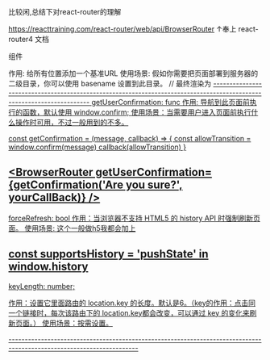  比较闲,总结下对react-router的理解

https://reacttraining.com/react-router/web/api/BrowserRouter 
↑奉上 react-router4 文档

组件 

<BrowserRouter> 
作用: 给所有位置添加一个基准URL
使用场景: 假如你需要把页面部署到服务器的二级目录，你可以使用 basename 设置到此目录。

<BrowserRouter basename="/minooo" />
<Link to="/react" /> // 最终渲染为 <a href="/minooo/react">
----------------------------------------------------------------------------------------------------------------------
getUserConfirmation: func
作用: 导航到此页面前执行的函数，默认使用 window.confirm;
使用场景：当需要用户进入页面前执行什么操作时可用，不过一般用到的不多。

const getConfirmation = (message, callback) => {
  const allowTransition = window.confirm(message)
  callback(allowTransition)
}

<BrowserRouter getUserConfirmation={getConfirmation('Are you sure?', yourCallBack)} />
----------------------------------------------------------------------------------------------------------------------
forceRefresh: bool
作用：当浏览器不支持 HTML5 的 history API 时强制刷新页面。
使用场景: 这个一般做h5我都会加上

const supportsHistory = 'pushState' in window.history
<BrowserRouter forceRefresh={!supportsHistory} />
----------------------------------------------------------------------------------------------------------------------
keyLength: number;

作用：设置它里面路由的 location.key 的长度。默认是6。（key的作用：点击同一个链接时，每次该路由下的 location.key都会改变，可以通过 key 的变化来刷新页面。）
使用场景：按需设置。

<BrowserRouter keyLength={12} />
----------------------------------------------------------------------------------------------------------------------






